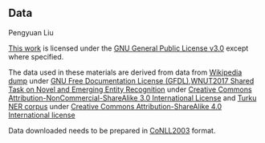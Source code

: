## Data

Pengyuan Liu

[This work](https://github.com/PengyuanLiu1993/Bilingual-TPR) is licensed under the [GNU General Public License v3.0](https://www.gnu.org/licenses/gpl-3.0.html) except where specified.

The data used in these materials are derived from data from [Wikipedia dump](https://dumps.wikimedia.org/) under [GNU Free Documentation License (GFDL)](https://en.wikipedia.org/wiki/Wikipedia:Copyrights),[WNUT2017 Shared Task on Novel and Emerging Entity Recognition](https://aclanthology.org/W17-4418/) under [Creative Commons Attribution-NonCommercial-ShareAlike 3.0 International License](https://creativecommons.org/licenses/by-nc-sa/3.0/) and [Turku NER corpus](https://github.com/TurkuNLP/turku-ner-corpus) under [Creative Commons Attribution-ShareAlike 4.0 International license](https://creativecommons.org/licenses/by-sa/4.0/)

Data downloaded needs to be prepared in [CoNLL2003](https://huggingface.co/datasets/conll2003#:~:text=Dataset%20Card%20for%20%22conll2003%22&text=Each%20word%20has%20been%20put,fourth%20the%20named%20entity%20tag.&text=A%20word%20with%20tag%20O%20is%20not%20part%20of%20a%20phrase.) format.
